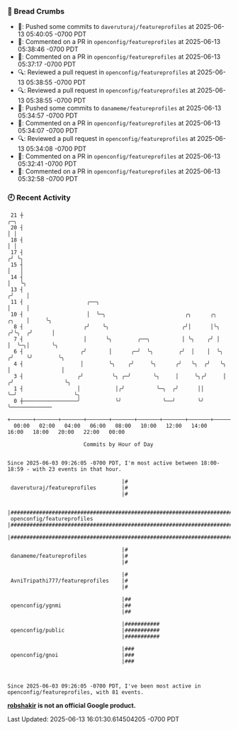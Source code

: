### 🍞 Bread Crumbs

 * 🚢: Pushed some commits to `daveruturaj/featureprofiles` at 2025-06-13 05:40:05 -0700 PDT
 * 💬: Commented on a PR in  `openconfig/featureprofiles` at 2025-06-13 05:38:46 -0700 PDT
 * 💬: Commented on a PR in  `openconfig/featureprofiles` at 2025-06-13 05:37:17 -0700 PDT
 * 🔍: Reviewed a pull request in  `openconfig/featureprofiles` at 2025-06-13 05:38:55 -0700 PDT
 * 🔍: Reviewed a pull request in  `openconfig/featureprofiles` at 2025-06-13 05:38:55 -0700 PDT
 * 🚢: Pushed some commits to `danameme/featureprofiles` at 2025-06-13 05:34:57 -0700 PDT
 * 💬: Commented on a PR in  `openconfig/featureprofiles` at 2025-06-13 05:34:07 -0700 PDT
 * 🔍: Reviewed a pull request in  `openconfig/featureprofiles` at 2025-06-13 05:34:08 -0700 PDT
 * 💬: Commented on a PR in  `openconfig/featureprofiles` at 2025-06-13 05:32:41 -0700 PDT
 * 💬: Commented on a PR in  `openconfig/featureprofiles` at 2025-06-13 05:32:58 -0700 PDT

### 🕘 Recent Activity
```
 21 ┼                                                                            ╭─╮
 20 ┤                                                                            │ │
 18 ┤                                                                            │ │
 17 ┤                                                                           ╭╯ ╰╮
 15 ┤                                                                           │   │
 14 ┤                                                                           │   ╰╮
 13 ┤                                                                          ╭╯    │
 11 ┤                    ╭──╮                                                  │     │
 10 ┤                    │  ╰─╮                         ╭╮      ╭╮       ╭╮    │     ╰╮
  8 ┤                   ╭╯    ╰╮                       ╭╯│      │╰╮     ╭╯╰╮  ╭╯      │
  7 ┤                   │      ╰╮        ╭──╮          │ ╰╮    ╭╯ │     │  ╰─╮│       ╰╮
  6 ┤                  ╭╯       │      ╭─╯  ╰╮        ╭╯  │    │  ╰╮   ╭╯    ╰╯        ╰╮
  4 ┤                  │        ╰╮    ╭╯     ╰╮      ╭╯   ╰╮  ╭╯   ╰╮  │                │
  3 ┤                 ╭╯         ╰╮ ╭─╯       ╰╮     │     ╰╮╭╯     │ ╭╯                ╰╮
  1 ┤                 │           │╭╯          ╰─╮  ╭╯      ││      ╰─╯                  ╰╮
  0 ┼─────────────────╯           ╰╯             ╰──╯       ╰╯                            ╰─────────────
    +───────+───────+───────+───────+───────+───────+───────+───────+───────+───────+───────+───────+────
  00:00   02:00   04:00   06:00   08:00   10:00   12:00   14:00   16:00   18:00   20:00   22:00   00:00   

						Commits by Hour of Day


Since 2025-06-03 09:26:05 -0700 PDT, I'm most active between 18:00-18:59 - with 23 events in that hour.

```



```
                                    |#
 daveruturaj/featureprofiles        |#
                                    |#

                                    |#################################################################################
 openconfig/featureprofiles         |#################################################################################
                                    |#################################################################################

                                    |#
 danameme/featureprofiles           |#
                                    |#

                                    |#
 AvniTripathi777/featureprofiles    |#
                                    |#

                                    |##
 openconfig/ygnmi                   |##
                                    |##

                                    |###########
 openconfig/public                  |###########
                                    |###########

                                    |###
 openconfig/gnoi                    |###
                                    |###



Since 2025-06-03 09:26:05 -0700 PDT, I've been most active in openconfig/featureprofiles, with 81 events.

```
**[robshakir](mailto:robjs@google.com) is not an official Google product.**  


Last Updated: 2025-06-13 16:01:30.614504205 -0700 PDT

